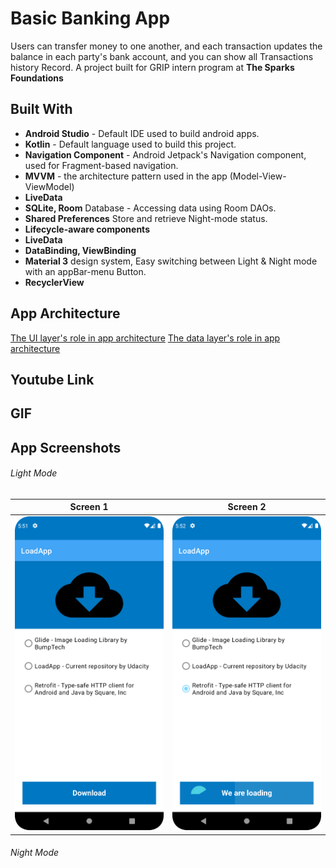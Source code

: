 # Basic Banking App #
Users can transfer money to one another, and each transaction updates the balance in each party's bank account, and you can show all Transactions history Record.
A project built for GRIP intern program at **The Sparks Foundations**

## Built With ##
* **Android Studio** - Default IDE used to build android apps.
* **Kotlin** - Default language used to build this project.
* **Navigation Component** - Android Jetpack's Navigation component, used for Fragment-based navigation.
* **MVVM** - the architecture pattern used in the app (Model-View-ViewModel)
* **LiveData**
* **SQLite, Room** Database - Accessing data using Room DAOs.
* **Shared Preferences** Store and retrieve Night-mode status.
* **Lifecycle-aware components**
* **LiveData**
* **DataBinding, ViewBinding**
* **Material 3** design system, Easy switching between Light & Night mode with an appBar-menu Button.
* **RecyclerView**

## App Architecture ##
[The UI layer's role in app architecture](https://github.com/AstroAnasTariq/BankingApp/blob/main/Res/mad-arch-overview-ui.png)
[The data layer's role in app architecture](https://github.com/AstroAnasTariq/BankingApp/blob/main/Res/mad-arch-overview-data.png)

## Youtube Link ##


## GIF ##


## App Screenshots ##
###### Light Mode
|                                        Screen 1                                        |                                        Screen 2                                        |
|:--------------------------------------------------------------------------------------:|:--------------------------------------------------------------------------------------:|
| ![Load1](https://github.com/AstroAnasTariq/LoadApp/blob/main/screenshots/Screen_1.png) | ![Load2](https://github.com/AstroAnasTariq/LoadApp/blob/main/screenshots/Screen_2.png) |


###### Night Mode